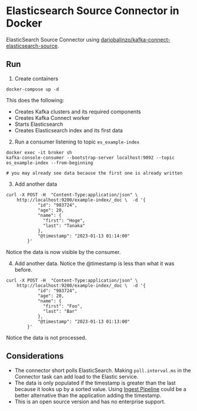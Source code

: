 # Elasticsearch Source Connector in Docker

ElasticSearch Source Connector using [dariobalinzo/kafka-connect-elasticsearch-source][2].

## Run

1. Create containers

`docker-compose up -d`

This does the following:

- Creates Kafka clusters and its required components
- Creates Kafka Connect worker
- Starts Elasticsearch
- Creates Elasticsearch index and its first data

2. Run a consumer listening to topic `es_example-index`

```
docker exec -it broker sh
kafka-console-consumer --bootstrap-server localhost:9092 --topic es_example-index --from-beginning

# you may already see data because the first one is already written
```

3. Add another data

```
curl -X POST -H  "Content-Type:application/json" \
    http://localhost:9200/example-index/_doc \  -d '{
            "id": "983724",
            "age": 20,
            "name": {
              "first": "Hoge",
              "last": "Tanaka"
            },
            "@timestamp": "2023-01-13 01:14:00"
        }'
```

Notice the data is now visible by the consumer.

4. Add another data. Notice the @timestamp is less than what it was before.

```
curl -X POST -H  "Content-Type:application/json" \
    http://localhost:9200/example-index/_doc \  -d '{
            "id": "983724",
            "age": 20,
            "name": {
              "first": "Foo",
              "last": "Bar"
            },
            "@timestamp": "2023-01-13 01:13:00"
        }'
```

Notice the data is not processed. 

## Considerations

- The connector short polls ElasticSearch. Making `poll.interval.ms` in the Connector task can add load to the Elastic service.
- The data is only populated if the timestamp is greater than the last because it looks up by a sorted value. Using [Ingest Pipeline][1] could be a better alternative than the application adding the timestamp.
- This is an open source version and has no enterprise support.

[1]: https://www.elastic.co/guide/en/elasticsearch/reference/current/ingest.html
[2]: https://www.confluent.io/hub/dariobalinzo/kafka-connect-elasticsearch-source